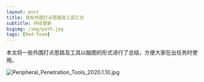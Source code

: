 ```yaml
---
layout: post
title: 目标外围打点思路及工具汇总
subtitle: 持续更新
bigimg: /img/path.jpg
tags: [Red-Team]
---
```


本文将一些外围打点思路及工具以脑图的形式进行了总结，方便大家在出任务时使用。


![Peripheral_Penetration_Tools_2020.1.10.jpg](https://cyber.hunttalk.cn/usr/uploads/2020/01/3798991028.jpg)
